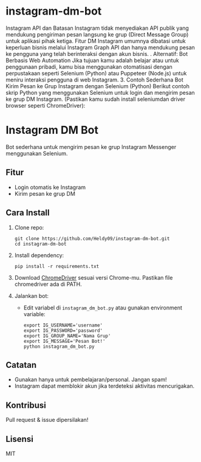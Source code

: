 # instagram-dm-bot
Instagram API dan Batasan Instagram tidak menyediakan API publik yang mendukung pengiriman pesan langsung ke grup (Direct Message Group) untuk aplikasi pihak ketiga. Fitur DM Instagram umumnya dibatasi untuk keperluan bisnis melalui Instagram Graph API dan hanya mendukung pesan ke pengguna yang telah berinteraksi dengan akun bisnis. .
Alternatif: Bot Berbasis Web Automation
Jika tujuan kamu adalah belajar atau untuk penggunaan pribadi, kamu bisa menggunakan otomatisasi dengan perpustakaan seperti Selenium (Python) atau Puppeteer (Node.js) untuk meniru interaksi pengguna di web Instagram.
3. Contoh Sederhana Bot Kirim Pesan ke Grup Instagram dengan Selenium (Python)
Berikut contoh skrip Python yang menggunakan Selenium untuk login dan mengirim pesan ke grup DM Instagram. (Pastikan kamu sudah install seleniumdan driver browser seperti ChromeDriver):
# Instagram DM Bot

Bot sederhana untuk mengirim pesan ke grup Instagram Messenger menggunakan Selenium.

## Fitur
- Login otomatis ke Instagram
- Kirim pesan ke grup DM

## Cara Install

1. Clone repo:
   ```
   git clone https://github.com/Heldy09/instagram-dm-bot.git
   cd instagram-dm-bot
   ```

2. Install dependency:
   ```
   pip install -r requirements.txt
   ```

3. Download [ChromeDriver](https://chromedriver.chromium.org/downloads) sesuai versi Chrome-mu. Pastikan file chromedriver ada di PATH.

4. Jalankan bot:
   - Edit variabel di `instagram_dm_bot.py` atau gunakan environment variable:
     ```
     export IG_USERNAME='username'
     export IG_PASSWORD='password'
     export IG_GROUP_NAME='Nama Grup'
     export IG_MESSAGE='Pesan Bot!'
     python instagram_dm_bot.py
     ```

## Catatan
- Gunakan hanya untuk pembelajaran/personal. Jangan spam!
- Instagram dapat memblokir akun jika terdeteksi aktivitas mencurigakan.

## Kontribusi
Pull request & issue dipersilakan!

## Lisensi
MIT
